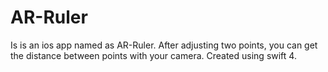 # AR-Ruler

Is is an ios app named as AR-Ruler. After adjusting two points, you can get the distance between points with your camera.
Created using swift 4.
